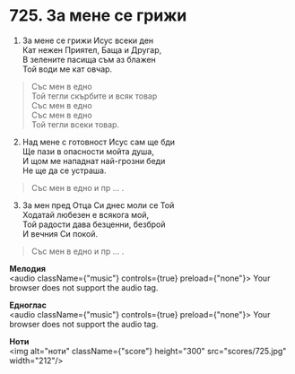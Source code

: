 # 725. За мене се грижи  

1. За мене се грижи Исус всеки ден  
Кат нежен Приятел, Баща и Другар,  
В зелените пасища съм аз блажен  
Той води ме кат овчар.  

> Със мен в едно  
> Той тегли скърбите и всяк товар  
> Със мен в едно  
> Със мен в едно  
> Той тегли всеки товар.  

2. Над мене с готовност Исус сам ще бди  
Ще пази в опасности мойта душа,  
И щом ме нападнат най-грозни беди  
Не ще да се устраша.  

> Със мен в едно и пр ... .  

3. За мен пред Отца Си днес моли се Той  
Ходатай любезен е всякога мой,  
Той радости дава безценни, безброй  
И вечния Си покой.  

> Със мен в едно и пр ... .  

__Мелодия__  
<audio className={"music"} controls={true} preload={"none"}><source src="mp3/725.mp3" type="audio/mpeg"/>
Your browser does not support the audio tag.
</audio>  

__Едноглас__  
<audio className={"music"} controls={true} preload={"none"}><source src="transp/725.mp3" type="audio/mpeg"/>
Your browser does not support the audio tag.
</audio>  

__Ноти__  
<img alt="ноти" className={"score"} height="300" src="scores/725.jpg" width="212"/>

